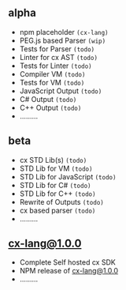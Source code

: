 alpha
-----
  * npm placeholder `(cx-lang)`
  * PEG.js based Parser `(wip)`
  * Tests for Parser `(todo)`
  * Linter for cx AST `(todo)`
  * Tests for Linter `(todo)`
  * Compiler VM `(todo)`
  * Tests for VM `(todo)`
  * JavaScript Output `(todo)`
  * C# Output `(todo)`
  * C++ Output `(todo)`
  * .........

beta
----
  * cx STD Lib(s) `(todo)`
  * STD Lib for VM `(todo)`
  * STD Lib for JavaScript `(todo)`
  * STD Lib for C# `(todo)`
  * STD Lib for C++ `(todo)`
  * Rewrite of Outputs `(todo)`
  * cx based parser `(todo)`
  * .........

cx-lang@1.0.0
-------------
  * Complete Self hosted cx SDK
  * NPM release of cx-lang@1.0.0
  * .........
